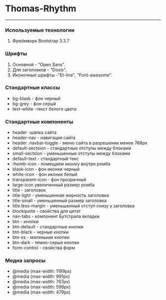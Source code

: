 # Thomas-Rhythm
***
### Используемые технологии ###
1. Фреймворк Bootstrap 3.3.7

### Шрифты ###
1. Основной - "Open Sans".
2. Для заголовков - "Dosis".
3. Иконочные шрифты -"Et-line", "Font-awesome".

### Стандартные классы ###
* bg-blask - фон черный
* bg-grey - фон серый
* text-white -текст белого цвета

### Стандартные компоненты ###
* header -шапка сайта
* header-nav - навигация сайта
* header .navbar-toggle - меню сайта в разрешении менее 768px
* default-sectsion - стандартные отступы между блоками
* small-sectsion - уменьшенные отступы между блоками
* default-text - стандартный текс
* rhomb-icon - помещаем иконку внутри ромба
* blask-icon - фон иконки черный
* white-icon - фон иконки белый
* transparent-icon - фон прозрачный
* large-icon увеличенный размер ромба
* title - заголовок
* title-light - уменьшенная жирность заголовка
* title-small - уменьшенный размер заголовка
* title.less-margin - уменьшенный отступ снизу у заголовка
* blockquote - свойства для цитат
* nav-tabs - компонент Бутстрапа вкладки
* btn - кнопки
* btn-default - стандартные кнопки
* btn-black - черные кнопки
* btn-xs - маленькие кнопки
* btn-dark - темно-серые кнопки
* form-control - свойства форм

### Медиа запросы ###
* @media (max-width: 1199px)
* @media (max-width: 991px)
* @media (max-width: 767px)
* @media (max-width: 599px)
* @media (max-width: 479px)

